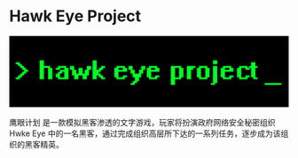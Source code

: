 # Hawk Eye Project
![Image text](https://raw.githubusercontent.com/ye3967585/HawkEye/master/img/GAME_LOGO.jpg)

鹰眼计划 是一款模拟黑客渗透的文字游戏，玩家将扮演政府网络安全秘密组织 Hwke Eye 中的一名黑客，通过完成组织高层所下达的一系列任务，逐步成为该组织的黑客精英。